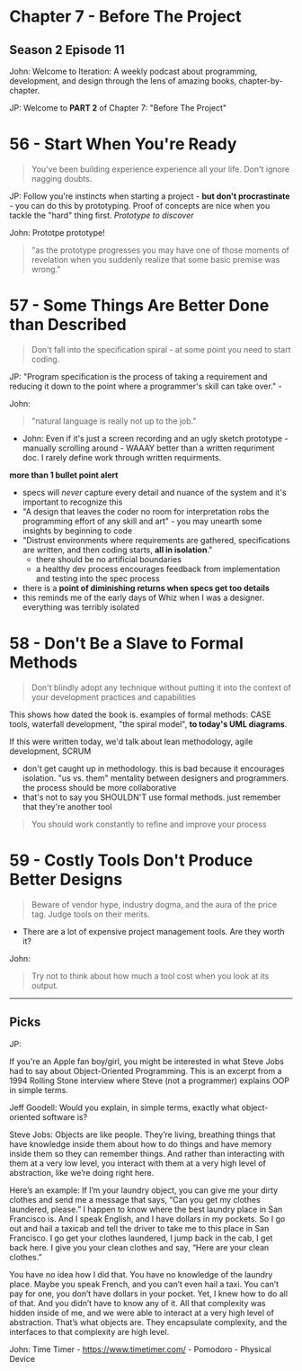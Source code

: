 # Chapter 7 - Before The Project

## Season 2 Episode 11

John: Welcome to Iteration: A weekly podcast about programming, development, and
design through the lens of amazing books, chapter-by-chapter.

JP: Welcome to **PART 2** of Chapter 7: "Before The Project"

# 56 - Start When You're Ready

> You've been building experience experience all your life. Don't ignore
> nagging doubts.


JP: Follow you're instincts when starting a project - **but don't
procrastinate** - you can do this by prototyping. Proof of concepts are nice
when you tackle the "hard" thing first. _Prototype to discover_

John: Prototpe prototype! 
> "as the prototype progresses you may have one of those moments of revelation when you suddenly realize that some basic premise was wrong." 

# 57 - Some Things Are Better Done than Described

> Don't fall into the specification spiral - at some point you need to start
> coding.

JP: "Program specification is the process of taking a requirement and reducing
it down to the point where a programmer's skill can take over." -

John: 
> "natural language is really not up to the job." 

- John: Even if it's just a screen recording and an ugly sketch prototype - manually scrolling around - WAAAY better than a written requriment doc. I rarely define work through written requirments. 

**more than 1 bullet point alert**

* specs will _never_ capture every detail and nuance of the system and it's
  important to recognize this
* "A design that leaves the coder no room for interpretation robs the
  programming effort of any skill and art" - you may unearth some insights by
  beginning to code
* "Distrust environments where requirements are gathered, specifications are
  written, and then coding starts, **all in isolation**."
  * there should be no artificial boundaries
  * a healthy dev process encourages feedback from implementation and testing
    into the spec process
* there is a **point of diminishing returns when specs get too details**
* this reminds me of the early days of Whiz when I was a designer. everything
  was terribly isolated

# 58 - Don't Be a Slave to Formal Methods

> Don't blindly adopt any technique without putting it into the context of your
> development practices and capabilities

This shows how dated the book is. examples of formal methods: CASE tools,
waterfall development, "the spiral model", **to today's UML diagrams**.

If this were written today, we'd talk about lean methodology, agile development,
SCRUM

* don't get caught up in methodology. this is bad because it encourages
  isolation. "us vs. them" mentality between designers and programmers. the
  process should be more collaborative
* that's not to say you SHOULDN'T use formal methods. just remember that they're
  another tool
  

> You should work constantly to refine and improve your process

# 59 - Costly Tools Don't Produce Better Designs

> Beware of vendor hype, industry dogma, and the aura of the price tag. Judge
> tools on their merits.

* There are a lot of expensive project management tools. Are they worth it?

John: 
> Try not to think about how much a tool cost when you look at its output.

---

## Picks

JP:

If you're an Apple fan boy/girl, you might be interested in what Steve Jobs had
to say about Object-Oriented Programming. This is an excerpt from a 1994 Rolling
Stone interview where Steve (not a programmer) explains OOP in simple terms.

Jeff Goodell: Would you explain, in simple terms, exactly what object-oriented
software is?

Steve Jobs: Objects are like people. They’re living, breathing things that have
knowledge inside them about how to do things and have memory inside them so they
can remember things. And rather than interacting with them at a very low level,
you interact with them at a very high level of abstraction, like we’re doing
right here.

Here’s an example: If I’m your laundry object, you can give me your dirty
clothes and send me a message that says, “Can you get my clothes laundered,
please.” I happen to know where the best laundry place in San Francisco is. And
I speak English, and I have dollars in my pockets. So I go out and hail a
taxicab and tell the driver to take me to this place in San Francisco. I go get
your clothes laundered, I jump back in the cab, I get back here. I give you your
clean clothes and say, “Here are your clean clothes.”

You have no idea how I did that. You have no knowledge of the laundry place.
Maybe you speak French, and you can’t even hail a taxi. You can’t pay for one,
you don’t have dollars in your pocket. Yet, I knew how to do all of that. And
you didn’t have to know any of it. All that complexity was hidden inside of me,
and we were able to interact at a very high level of abstraction. That’s what
objects are. They encapsulate complexity, and the interfaces to that complexity
are high level.

John: Time Timer - https://www.timetimer.com/ - Pomodoro - Physical Device

